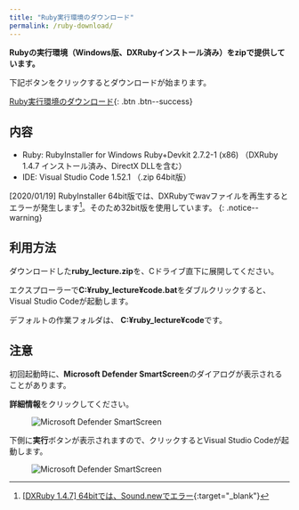 ```yaml
---
title: "Ruby実行環境のダウンロード"
permalink: /ruby-download/
---
```

**Rubyの実行環境（Windows版、DXRubyインストール済み）をzipで提供しています。**

下記ボタンをクリックするとダウンロードが始まります。

[<i class="fas fa-download"></i> Ruby実行環境のダウンロード](https://download.eastback.co.jp/ruby/ruby_lecture.zip){: .btn .btn--success}

## 内容
- Ruby: RubyInstaller for Windows Ruby+Devkit 2.7.2-1 (x86) （DXRuby 1.4.7 インストール済み、DirectX DLLを含む）
- IDE: Visual Studio Code 1.52.1 （.zip 64bit版）

[2020/01/19] RubyInstaller 64bit版では、DXRubyでwavファイルを再生するとエラーが発生します[^1]。そのため32bit版を使用しています。
{: .notice--warning} 

[^1]: [[DXRuby 1.4.7] 64bitでは、Sound.newでエラー](https://github.com/mirichi/dxruby/issues/4){:target="_blank"}

## 利用方法
ダウンロードした**ruby_lecture.zip**を、Cドライブ直下に展開してください。

エクスプローラーで**C:¥ruby_lecture¥code.bat**をダブルクリックすると、Visual Studio Codeが起動します。

デフォルトの作業フォルダは、 **C:¥ruby_lecture¥code**です。

## 注意
初回起動時に、**Microsoft Defender SmartScreen**のダイアログが表示されることがあります。

**詳細情報**をクリックしてください。

<figure>
  <img src="{{ '/assets/images/ruby/download/dialog1.png' | relative_url }}" alt="Microsoft Defender SmartScreen">
</figure>

下側に**実行**ボタンが表示されますので、クリックするとVisual Studio Codeが起動します。

<figure>
  <img src="{{ '/assets/images/ruby/download/dialog2.png' | relative_url }}" alt="Microsoft Defender SmartScreen">
</figure>
